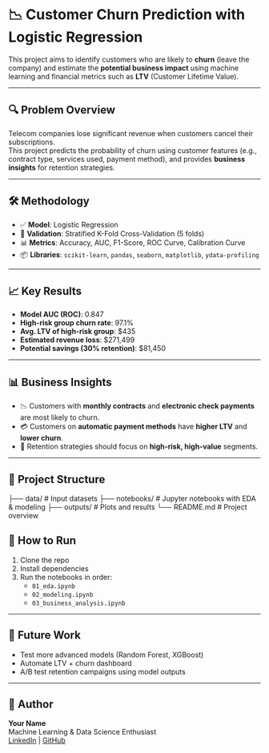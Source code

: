 # 📉 Customer Churn Prediction with Logistic Regression

This project aims to identify customers who are likely to **churn** (leave the company) and estimate the **potential business impact** using machine learning and financial metrics such as **LTV** (Customer Lifetime Value).

---

## 🔍 Problem Overview

Telecom companies lose significant revenue when customers cancel their subscriptions.  
This project predicts the probability of churn using customer features (e.g., contract type, services used, payment method), and provides **business insights** for retention strategies.

---

## 🛠️ Methodology

- ✅ **Model**: Logistic Regression  
- 🔄 **Validation**: Stratified K-Fold Cross-Validation (5 folds)  
- 📊 **Metrics**: Accuracy, AUC, F1-Score, ROC Curve, Calibration Curve  
- 📦 **Libraries**: `scikit-learn`, `pandas`, `seaborn`, `matplotlib`, `ydata-profiling`

---

## 📈 Key Results

- **Model AUC (ROC)**: 0.847  
- **High-risk group churn rate**: 97.1%  
- **Avg. LTV of high-risk group**: $435  
- **Estimated revenue loss**: $271,499  
- **Potential savings (30% retention)**: $81,450  

---

## 📊 Business Insights

- 📉 Customers with **monthly contracts** and **electronic check payments** are most likely to churn.
- 💳 Customers on **automatic payment methods** have **higher LTV** and **lower churn**.
- 🎯 Retention strategies should focus on **high-risk, high-value** segments.

---

## 📁 Project Structure

├── data/ # Input datasets
├── notebooks/ # Jupyter notebooks with EDA & modeling
├── outputs/ # Plots and results
└── README.md # Project overview




## 🚀 How to Run

1. Clone the repo  
2. Install dependencies  
3. Run the notebooks in order:
    - `01_eda.ipynb`
    - `02_modeling.ipynb`
    - `03_business_analysis.ipynb`

---

## 📌 Future Work

- Test more advanced models (Random Forest, XGBoost)
- Automate LTV + churn dashboard
- A/B test retention campaigns using model outputs

---

## 👤 Author

**Your Name**  
Machine Learning & Data Science Enthusiast  
[LinkedIn](https://www.linkedin.com) | [GitHub](https://github.com)

